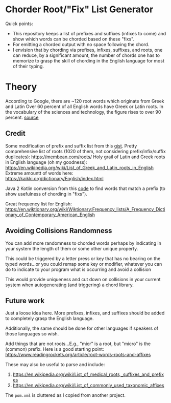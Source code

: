 # Chorder Root/"Fix" List Generator
Quick points:
- This repository keeps a list of prefixes and suffixes (infixes to come) and show which words can be chorded based on 
  these "fixs".
- For emitting a chorded output with no space following the chord.
- I envision that by chording via prefixes, infixes, suffixes, and roots, one can reduce, by a significant amount, the number of 
  chords one has to memorize to grasp the skill of chording in the English language for most of their typing.

# Theory
According to Google, there are ~120 root words which originate from Greek and Latin
Over 60 percent of all English words have Greek or Latin roots. In the vocabulary of the sciences and technology, the figure rises to over 90 percent. [source](https://www.dictionary.com/e/word-origins)

## Credit
Some modification of prefix and suffix list from this [gist](https://gist.github.com/kevinflo/5cfe332a7eb2239a6da6).
Pretty comprehensive list of roots (1020 of them, not considering prefix/infix/suffix duplicates): https://membean.com/roots/
Holy grail of Latin and Greek roots in English language (oh my goodness): https://en.wikipedia.org/wiki/List_of_Greek_and_Latin_roots_in_English
Extreme amountt of words here: https://kaikki.org/dictionary/English/index.html

Java 2 Kotlin conversion from this [code](https://github.com/javiermartinezruiz/SearchPrefixInDictionary/blob/master/src/com/company/Main.java) 
to find words that match a prefix (to show usefulness of chording in "fixs").

Great frequency list for English: https://en.wiktionary.org/wiki/Wiktionary:Frequency_lists/A_Frequency_Dictionary_of_Contemporary_American_English

## Avoiding Collisions Randomness
You can add more randomness to chorded words perhaps by indicating in your system the length of them or some other unique property.

This could be triggered by a letter press or key that has no bearing on the typed words…or you could remap some key or modifier, whatever you can do to indicate to your program what is occurring and avoid a collision

This would provide uniqueness and cut down on collisions in your current system when autogenerating (and triggering) a chord library.

## Future work 
Just a loose idea here. More prefixes, infixes, and suffixes should be added to completely grasp the English language.

Additionally, the same should be done for other languages if speakers of those languages so wish.

Add things that are not roots...E.g., "micr" is a root, but "micro" is the (common) prefix. Here is a good starting point:
https://www.readingrockets.org/article/root-words-roots-and-affixes

These may also be useful to parse and include: 
1) https://en.wikipedia.org/wiki/List_of_medical_roots,_suffixes_and_prefixes
2) https://en.wikipedia.org/wiki/List_of_commonly_used_taxonomic_affixes

The `pom.xml` is cluttered as I copied from another project.
